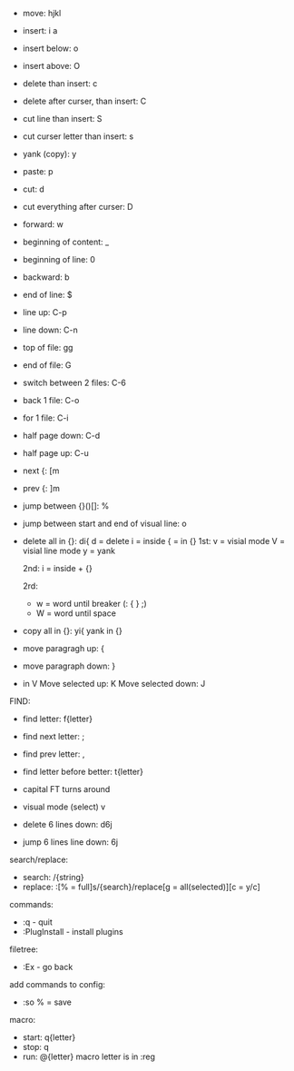 - move: hjkl
- insert: i a
- insert below: o
- insert above: O
- delete than insert: c
- delete after curser, than insert: C
- cut line than insert: S
- cut curser letter than insert: s
- yank (copy): y
- paste: p
- cut: d
- cut everything after curser: D

- forward: w
- beginning of content: _
- beginning of line: 0
- backward: b
- end of line: $
- line up: C-p
- line down: C-n
- top of file: gg
- end of file: G
- switch between 2 files: C-6
- back 1 file: C-o
- for 1 file: C-i
- half page down: C-d
- half page up: C-u
- next {: [m
- prev {: ]m
- jump between {}()[]: %
- jump between start and end of visual line: o

- delete all in {}: di{
	d = delete
	i = inside
	{ = in {}
	1st:
	v = visial mode
	V = visial line mode
	y = yank

	2nd:
	i = inside + {}

	2rd:
	- w = word until breaker (: { } ;)
	- W = word until space
- copy all in {}: yi{
	yank in {}

- move paragragh up: {
- move paragraph down: }

- in V
	Move selected up: K
	Move selected down: J	

FIND:
- find letter: f{letter}
- find next letter: ;
- find prev letter: ,
- find letter before better: t{letter}
- capital FT turns around

- visual mode (select) v

- delete 6 lines down: d6j
- jump 6 lines line down: 6j 

search/replace:
- search: /{string}
- replace: :[% = full]s/{search}/replace[g = all(selected)][c = y/c]


commands:
- :q - quit
- :PlugInstall - install plugins

filetree:
- :Ex - go back

add commands to config:
- :so % = save


macro: 
- start: q{letter}
- stop: q
- run: @{letter}
macro letter is in :reg


